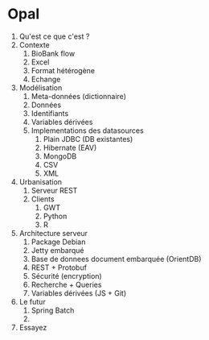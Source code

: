 # Opal

1. Qu'est ce que c'est ?
1. Contexte
    1. BioBank flow
    1. Excel
    1. Format hétérogène
    1. Echange
1. Modélisation
    1. Meta-données (dictionnaire)
    1. Données
    1. Identifiants
    1. Variables dérivées
    1. Implementations des datasources
        1. Plain JDBC (DB existantes)
        1. Hibernate (EAV)
        1. MongoDB
        1. CSV
        1. XML
1. Urbanisation
    1. Serveur REST
    1. Clients
        1. GWT
        1. Python
        1. R
1. Architecture serveur
    1. Package Debian
    1. Jetty embarqué
    1. Base de donnees document embarquée (OrientDB)
    1. REST + Protobuf
    1. Sécurité (encryption)
    1. Recherche + Queries
    1. Variables dérivées (JS + Git)
1. Le futur
    1. Spring Batch
    1.
1. Essayez



